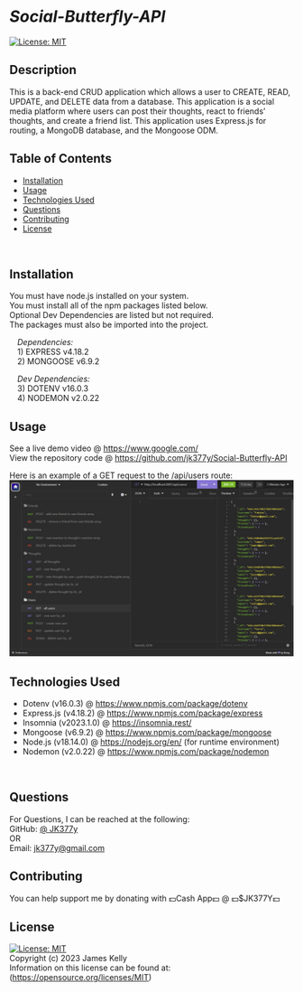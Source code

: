 # ***Social-Butterfly-API***
[![License: MIT](https://img.shields.io/badge/License-MIT-yellow.svg)](https://opensource.org/licenses/MIT)
<br>

## Description
This is a back-end CRUD application which allows a user to CREATE, READ, UPDATE, and DELETE data from a database. This application is a social media platform where users can post their thoughts, react to friends’ thoughts, and create a friend list. This application uses Express.js for routing, a MongoDB database, and the Mongoose ODM.
<br>

## Table of Contents
- [Installation](#installation)
- [Usage](#usage)
- [Technologies Used](#technologies-used)
- [Questions](#questions)
- [Contributing](#contributing)
- [License](#license)
<br>

## Installation
You must have node.js installed on your system.
<br>
You must install all of the npm packages listed below.
<br>
Optional Dev Dependencies are listed but not required.
<br>
The packages must also be imported into the project.
<br>

&emsp;*Dependencies:*
    <br>&emsp;1) EXPRESS v4.18.2
    <br>&emsp;2) MONGOOSE v6.9.2

&emsp;*Dev Dependencies:*
    <br>&emsp;3) DOTENV v16.0.3
    <br>&emsp;4) NODEMON v2.0.22
<br>

## Usage
See a live demo video @ https://www.google.com/
<br>
View the repository code @ https://github.com/jk377y/Social-Butterfly-API
<br>

Here is an example of a GET request to the /api/users route:
<br>
<img src="./public/images/getAllUsers.JPG" alt="getAllUsers screenshot" width=800px>
<br>

## Technologies Used
- Dotenv (v16.0.3) @ https://www.npmjs.com/package/dotenv
- Express.js (v4.18.2) @ https://www.npmjs.com/package/express
- Insomnia (v2023.1.0) @ https://insomnia.rest/
- Mongoose (v6.9.2) @ https://www.npmjs.com/package/mongoose
- Node.js (v18.14.0) @ https://nodejs.org/en/ (for runtime environment)
- Nodemon (v2.0.22) @ https://www.npmjs.com/package/nodemon
<br>

## Questions
For Questions, I can be reached at the following:
<br>GitHub:  <a href ="https://github.com/jk377y" target="_blank">@ JK377y</a>
<br>OR
<br>Email:  jk377y@gmail.com
<br>

## Contributing
You can help support me by donating with 💵Cash App💵 @ 💵$JK377Y💵
<br>

## License
[![License: MIT](https://img.shields.io/badge/License-MIT-yellow.svg)](https://opensource.org/licenses/MIT)
<br>Copyright (c) 2023 James Kelly
<br>Information on this license can be found at: (https://opensource.org/licenses/MIT)